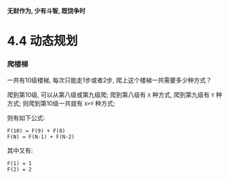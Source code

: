 **无财作为, 少有斗智, 既饶争时**

# 4.4 动态规划

### 爬楼梯
一共有10级楼梯, 每次只能走1步或者2步, 爬上这个楼梯一共需要多少种方式？

爬到第10级, 可以从第八级或第九级爬; 爬到第八级有 `X` 种方式, 爬到第九级有 `Y` 种方式;
则爬到第10级一共就有 `X+Y` 种方式; 

则有如下公式:
    
    F(10) = F(9) + F(8)
    F(N) = F(N-1) + F(N-2)
其中又有:
    
    F(1) = 1
    F(2) = 2

